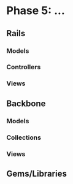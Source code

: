 # Phase 5: ...

## Rails
### Models

### Controllers

### Views

## Backbone
### Models

### Collections

### Views

## Gems/Libraries
